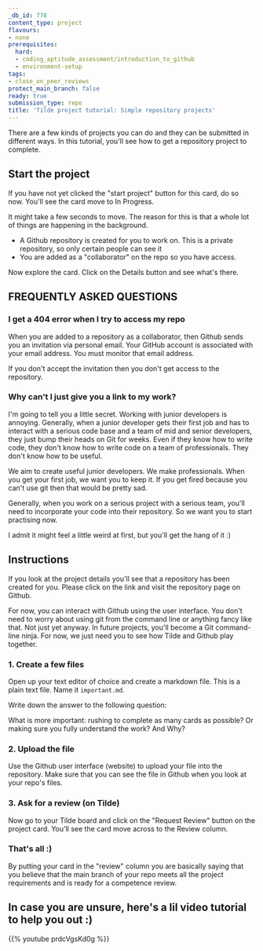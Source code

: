 ```yaml
---
_db_id: 778
content_type: project
flavours:
- none
prerequisites:
  hard:
  - coding_aptitude_assessment/introduction_to_github
  - environment-setup
tags:
- close_on_peer_reviews
protect_main_branch: false
ready: true
submission_type: repo
title: 'Tilde project tutorial: Simple repository projects'
---
```


There are a few kinds of projects you can do and they can be submitted in different ways. In this tutorial, you'll see how to get a repository project to complete.

## Start the project

If you have not yet clicked the "start project" button for this card, do so now. You'll see the card move to In Progress.

It might take a few seconds to move. The reason for this is that a whole lot of things are happening in the background.

- A Github repository is created for you to work on. This is a private repository, so only certain people can see it
- You are added as a "collaborator" on the repo so you have access.

Now explore the card. Click on the Details button and see what's there.


## FREQUENTLY ASKED QUESTIONS

### I get a 404 error when I try to access my repo

When you are added to a repository as a collaborator, then Github sends you an invitation via personal email. Your GitHub account is associated with your email address. You must monitor that email address.

If you don't accept the invitation then you don't get access to the repository.

### Why can't I just give you a link to my work?

I'm going to tell you a little secret. Working with junior developers is annoying. Generally, when a junior developer gets their first job and has to interact with a serious code base and a team of mid and senior developers, they just bump their heads on Git for weeks. Even if they know how to write code, they don't know how to write code on a team of professionals. They don't know how to be useful.

We aim to create useful junior developers. We make professionals. When you get your first job, we want you to keep it. If you get fired because you can't use git then that would be pretty sad.

Generally, when you work on a serious project with a serious team, you'll need to incorporate your code into their repository. So we want you to start practising now.

I admit it might feel a little weird at first, but you'll get the hang of it :)

## Instructions

If you look at the project details you'll see that a repository has been created for you. Please click on the link and visit the repository page on Github.

For now, you can interact with Github using the user interface. You don't need to worry about using git from the command line or anything fancy like that. Not just yet anyway. In future projects, you'll become a Git command-line ninja. For now, we just need you to see how Tilde and Github play together.

### 1. Create a few files

Open up your text editor of choice and create a markdown file. This is a plain text file. Name it `important.md`.

Write down the answer to the following question:

What is more important: rushing to complete as many cards as possible? Or making sure you fully understand the work? And Why?

### 2. Upload the file

Use the Github user interface (website) to upload your file into the repository. Make sure that you can see the file in Github when you look at your repo's files.

### 3. Ask for a review (on Tilde)

Now go to your Tilde board and click on the "Request Review" button on the project card. You'll see the card move across to the Review column.

### That's all :)

By putting your card in the "review" column you are basically saying that you believe that the main branch of your repo meets all the project requirements and is ready for a competence review.


## In case you are unsure, here's a lil video tutorial to help you out :)

{{% youtube prdcVgsKd0g %}}